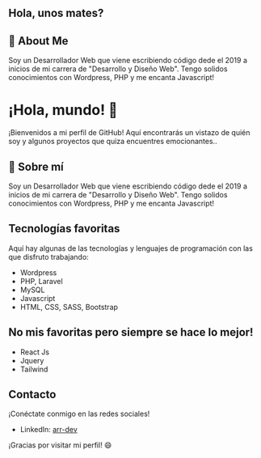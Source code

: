 
## Hola, unos mates?

## 🚀 About Me
Soy un Desarrollador Web que viene escribiendo código dede el 2019 a inicios de mi carrera de "Desarrollo y Diseño Web". Tengo solidos conocimientos con Wordpress, PHP y me encanta Javascript!

# ¡Hola, mundo! 👋

¡Bienvenidos a mi perfil de GitHub! Aquí encontrarás un vistazo de quién soy y algunos proyectos que quiza encuentres emocionantes..

## 🚀 Sobre mí

Soy un Desarrollador Web que viene escribiendo código dede el 2019 a inicios de mi carrera de "Desarrollo y Diseño Web". Tengo solidos conocimientos con Wordpress, PHP y me encanta Javascript!

## Tecnologías favoritas

Aquí hay algunas de las tecnologías y lenguajes de programación con las que disfruto trabajando:

- Wordpress
- PHP, Laravel
- MySQL
- Javascript
- HTML, CSS, SASS, Bootstrap

## No mis favoritas pero siempre se hace lo mejor!
- React Js
- Jquery
- Tailwind
## Contacto

¡Conéctate conmigo en las redes sociales!

- LinkedIn: [arr-dev](https://www.linkedin.com/in/arr-dev)

¡Gracias por visitar mi perfil! 😄
